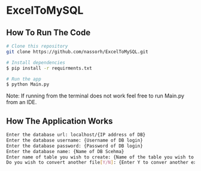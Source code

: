 # ExcelToMySQL
## How To Run The Code
```bash
# Clone this repository
git clone https://github.com/nassorh/ExcelToMySQL.git

# Install dependencies
$ pip install -r requirments.txt

# Run the app
$ python Main.py
```
Note: If running from the terminal does not work feel free to run Main.py from an IDE.

## How The Application Works
```bash
Enter the database url: localhost/{IP address of DB}
Enter the database username: {Username of DB login}
Enter the database password: {Password of DB login}
Enter the database name: {Name of DB Scehma}
Enter name of table you wish to create: {Name of the table you wish to create}
Do you wish to convert another file[Y/N]: {Enter Y to conver another excel final/Enter N to leave the application}
```

